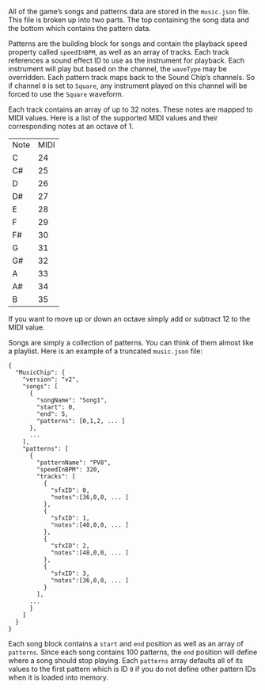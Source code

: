 All of the game’s songs and patterns data are stored in the `music.json` file. This file is broken up into two parts. The top containing the song data and the bottom which contains the pattern data. 

Patterns are the building block for songs and contain the playback speed property called `speedInBPM`, as well as an array of tracks. Each track references a sound effect ID to use as the instrument for playback. Each instrument will play but based on the channel, the `waveType` may be overridden. Each pattern track maps back to the Sound Chip’s channels. So if channel `0` is set to `Square`, any instrument played on this channel will be forced to use the `Square` waveform.

Each track contains an array of up to 32 notes. These notes are mapped to MIDI values. Here is a list of the supported MIDI values and their corresponding notes at an octave of 1.

<table>
  <tr>
    <td>Note</td>
    <td>MIDI</td>
  </tr>
  <tr>
    <td>C</td>
    <td>24</td>
  </tr>
  <tr>
    <td>C#</td>
    <td>25</td>
  </tr>
  <tr>
    <td>D</td>
    <td>26</td>
  </tr>
  <tr>
    <td>D#</td>
    <td>27</td>
  </tr>
  <tr>
    <td>E</td>
    <td>28</td>
  </tr>
  <tr>
    <td>F</td>
    <td>29</td>
  </tr>
  <tr>
    <td>F#</td>
    <td>30</td>
  </tr>
  <tr>
    <td>G</td>
    <td>31</td>
  </tr>
  <tr>
    <td>G#</td>
    <td>32</td>
  </tr>
  <tr>
    <td>A</td>
    <td>33</td>
  </tr>
  <tr>
    <td>A#</td>
    <td>34</td>
  </tr>
  <tr>
    <td>B</td>
    <td>35</td>
  </tr>
</table>


If you want to move up or down an octave simply add or subtract 12 to the MIDI value.

Songs are simply a collection of patterns. You can think of them almost like a playlist. Here is an example of a truncated `music.json` file:

    {
      "MusicChip": {
        "version": "v2",
        "songs": [
          {
            "songName": "Song1",
            "start": 0,
            "end": 5,
            "patterns": [0,1,2, ... ]
          },
          ...
        ],
        "patterns": [
          {
            "patternName": "PV8",
            "speedInBPM": 320,
            "tracks": [
              {
                "sfxID": 0,
                "notes":[36,0,0, ... ]
              },
              {
                "sfxID": 1,
                "notes":[40,0,0, ... ]
              },
              {
                "sfxID": 2,
                "notes":[48,0,0, ... ]
              },
              {
                "sfxID": 3,
                "notes":[36,0,0, ... ]
              }
            ],
          ...
          }
        ]
      }
    }

Each song block contains a `start` and `end` position as well as an array of `patterns`. Since each song contains 100 patterns, the `end` position will define where a song should stop playing. Each `patterns` array defaults all of its values to the first pattern which is ID `0` if you do not define other pattern IDs when it is loaded into memory.

